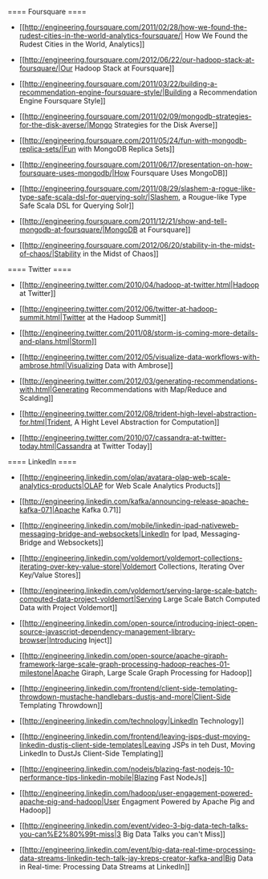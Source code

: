 ==== Foursquare ====

- [[http://engineering.foursquare.com/2011/02/28/how-we-found-the-rudest-cities-in-the-world-analytics-foursquare/| How We Found the Rudest Cities in the World, Analytics]]

- [[http://engineering.foursquare.com/2012/06/22/our-hadoop-stack-at-foursquare/|Our Hadoop Stack at Foursquare]]

- [[http://engineering.foursquare.com/2011/03/22/building-a-recommendation-engine-foursquare-style/|Building a Recommendation Engine Foursquare Style]]

- [[http://engineering.foursquare.com/2011/02/09/mongodb-strategies-for-the-disk-averse/|Mongo Strategies for the Disk Averse]]

- [[http://engineering.foursquare.com/2011/05/24/fun-with-mongodb-replica-sets/|Fun with MongoDB Replica Sets]]

- [[http://engineering.foursquare.com/2011/06/17/presentation-on-how-foursquare-uses-mongodb/|How Foursquare Uses MongoDB]]

- [[http://engineering.foursquare.com/2011/08/29/slashem-a-rogue-like-type-safe-scala-dsl-for-querying-solr/|Slashem, a Rougue-like Type Safe Scala DSL for Querying Solr]]

- [[http://engineering.foursquare.com/2011/12/21/show-and-tell-mongodb-at-foursquare/|MongoDB at Foursquare]]

- [[http://engineering.foursquare.com/2012/06/20/stability-in-the-midst-of-chaos/|Stability in the Midst of Chaos]]

==== Twitter ====

- [[http://engineering.twitter.com/2010/04/hadoop-at-twitter.html|Hadoop at Twitter]]

- [[http://engineering.twitter.com/2012/06/twitter-at-hadoop-summit.html|Twitter at the Hadoop Summit]]

- [[http://engineering.twitter.com/2011/08/storm-is-coming-more-details-and-plans.html|Storm]]

- [[http://engineering.twitter.com/2012/05/visualize-data-workflows-with-ambrose.html|Visualizing Data with Ambrose]]

- [[http://engineering.twitter.com/2012/03/generating-recommendations-with.html|Generating Recommendations with Map/Reduce and Scalding]]

- [[http://engineering.twitter.com/2012/08/trident-high-level-abstraction-for.html|Trident, A Hight Level Abstraction for Computation]]

- [[http://engineering.twitter.com/2010/07/cassandra-at-twitter-today.html|Cassandra at Twitter Today]]

==== LinkedIn ====

- [[http://engineering.linkedin.com/olap/avatara-olap-web-scale-analytics-products|OLAP for Web Scale Analytics Products]]

- [[http://engineering.linkedin.com/kafka/announcing-release-apache-kafka-071|Apache Kafka 0.71]]

- [[http://engineering.linkedin.com/mobile/linkedin-ipad-nativeweb-messaging-bridge-and-websockets|LinkedIn for Ipad, Messaging-Bridge and Websockets]]

- [[http://engineering.linkedin.com/voldemort/voldemort-collections-iterating-over-key-value-store|Voldemort Collections, Iterating Over Key/Value Stores]]

- [[http://engineering.linkedin.com/voldemort/serving-large-scale-batch-computed-data-project-voldemort|Serving Large Scale Batch Computed Data with Project Voldemort]]

- [[http://engineering.linkedin.com/open-source/introducing-inject-open-source-javascript-dependency-management-library-browser|Introducing Inject]]

- [[http://engineering.linkedin.com/open-source/apache-giraph-framework-large-scale-graph-processing-hadoop-reaches-01-milestone|Apache Giraph, Large Scale Graph Processing for Hadoop]]

- [[http://engineering.linkedin.com/frontend/client-side-templating-throwdown-mustache-handlebars-dustjs-and-more|Client-Side Templating Throwdown]]

- [[http://engineering.linkedin.com/technology|LinkedIn Technology]]

- [[http://engineering.linkedin.com/frontend/leaving-jsps-dust-moving-linkedin-dustjs-client-side-templates|Leaving JSPs in teh Dust, Moving LinkedIn to DustJs Client-Side Templating]]

- [[http://engineering.linkedin.com/nodejs/blazing-fast-nodejs-10-performance-tips-linkedin-mobile|Blazing Fast NodeJs]]

- [[http://engineering.linkedin.com/hadoop/user-engagement-powered-apache-pig-and-hadoop|User Engagment Powered by Apache Pig and Hadoop]]

- [[http://engineering.linkedin.com/event/video-3-big-data-tech-talks-you-can%E2%80%99t-miss|3 Big Data Talks you can't Miss]]

- [[http://engineering.linkedin.com/event/big-data-real-time-processing-data-streams-linkedin-tech-talk-jay-kreps-creator-kafka-and|Big Data in Real-time: Processing Data Streams at LinkedIn]]